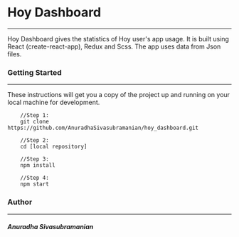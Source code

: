 # Hoy Dashboard

___

Hoy Dashboard gives the statistics of Hoy user's app usage. It is built using React (create-react-app), Redux and Scss. The app uses data from Json files.


### Getting Started

___

These instructions will get you a copy of the project up and running on your local machine for development.



        //Step 1:
        git clone https://github.com/AnuradhaSivasubramanian/hoy_dashboard.git

        //Step 2:
        cd [local repository]

        //Step 3:
        npm install

        //Step 4:
        npm start


### Author

___


##### Anuradha Sivasubramanian




